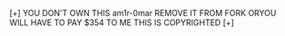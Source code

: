 [+] YOU DON'T OWN THIS am1r-0mar REMOVE IT FROM FORK ORYOU WILL HAVE TO PAY $354 TO ME THIS IS COPYRIGHTED [+]
